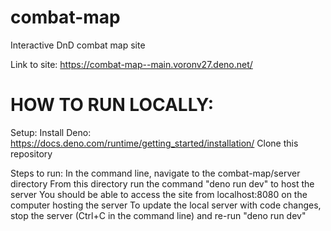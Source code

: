 # combat-map
Interactive DnD combat map site

Link to site: https://combat-map--main.voronv27.deno.net/

# HOW TO RUN LOCALLY:
Setup:
Install Deno: https://docs.deno.com/runtime/getting_started/installation/
Clone this repository

Steps to run:
In the command line, navigate to the combat-map/server directory
From this directory run the command "deno run dev" to host the server
You should be able to access the site from localhost:8080 on the computer hosting the server
To update the local server with code changes, stop the server (Ctrl+C in the command line) and re-run "deno run dev"
